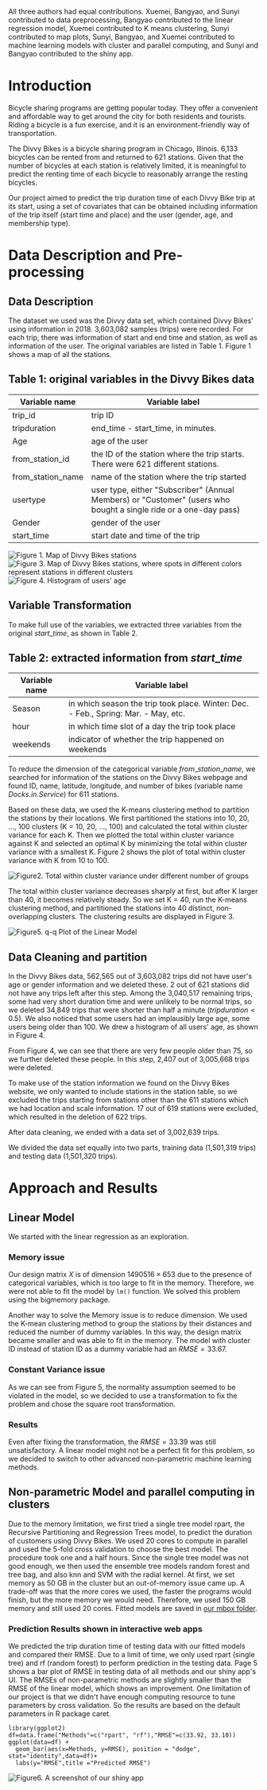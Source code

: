 All three authors had equal contributions. Xuemei, Bangyao, and Sunyi contributed to data preprocessing, Bangyao contributed to the linear regression model, Xuemei contributed to K means clustering, Sunyi contributed to map plots, Sunyi, Bangyao, and Xuemei contributed to machine learning models with cluster and parallel computing, and Sunyi and Bangyao contributed to the shiny app.

# Introduction
Bicycle sharing programs are getting popular today. They offer a convenient and affordable way to get around the city for both residents and tourists. Riding a bicycle is a fun exercise, and it is an environment-friendly way of transportation.

The Divvy Bikes is a bicycle sharing program in Chicago, Illinois. 6,133 bicycles can be rented from and returned to 621 stations. Given that the number of bicycles at each station is relatively limited, it is meaningful to predict the renting time of each bicycle to reasonably arrange the resting bicycles.

Our project aimed to predict the trip duration time of each Divvy Bike trip at its start, using a set of covariates that can be obtained including information of the trip itself (start time and place) and the user (gender, age, and membership type).

# Data Description and Pre-processing

## Data Description 
The dataset we used was the Divvy data set, which contained Divvy Bikes’ using information in 2018. 3,603,082 samples (trips) were recorded. For each trip, there was information of start and end time and station, as well as information of the user. The original variables are listed in Table 1. Figure 1 shows a map of all the stations.

Table 1: original variables in the Divvy Bikes data
---------------------------------
Variable name    | Variable label
-----------------|---------------
trip_id          | trip ID
tripduration     | end_time - start_time, in minutes.
Age              | age of the user
from_station_id  | the ID of the station where the trip starts. There were 621 different stations.                              
from_station_name| name of the station where the trip started
usertype         | user type, either "Subscriber" (Annual Members) or "Customer" (users who bought a single ride or a one-day pass)
Gender           | gender of the user
start_time       | start date and time of the trip


![Figure 1. Map of Divvy Bikes stations](plots/mapbox_black.png)
![Figure 3. Map of Divvy Bikes stations, where spots in different colors represent stations in different clusters](plots/mapbox.png)
![Figure 4. Histogram of users' age](plots/HistOfAge.png)

## Variable Transformation
To make full use of the variables, we extracted three variables from the original $start\_time$, as shown in Table 2.

Table 2: extracted information from $start\_time$
---------------------------------
Variable name    | Variable label
-----------------|---------------
Season           | in which season the trip took place. Winter: Dec. - Feb., Spring:  Mar. - May, etc.
hour             | in which time slot of a day the trip took place
weekends         | indicator of whether the trip happened on weekends

To reduce the dimension of the categorical variable $from\_station\_name$, we searched for information of the stations on the Divvy Bikes webpage and found ID, name, latitude, longitude, and number of bikes (variable name $Docks.in.Service$) for 611 stations.

Based on these data, we used the K-means clustering method to partition the stations by their locations. We first partitioned the stations into 10, 20, ..., 100 clusters (K = 10, 20, ..., 100) and calculated the total within cluster variance for each K. Then we  plotted the total within cluster variance against K and selected an optimal K by minimizing the total within cluster variance with a smallest K. Figure 2 shows the plot of total within cluster variance with K from 10 to 100.

![Figure2. Total within cluster variance under different number of groups](plots/totwithinss.png)

The total within cluster variance decreases sharply at first, but after K larger than 40, it becomes relatively steady. So we set K = 40, run the K-means clustering method, and partitioned the stations into 40 distinct, non-overlapping clusters. The clustering results are displayed in Figure 3.



![Figure5. q-q Plot of the Linear Model](plots/qqplot.png)

## Data Cleaning and partition
In the Divvy Bikes data, 562,565 out of 3,603,082 trips did not have user's age or gender information and we deleted these. 2 out of 621 stations did not have any trips left after this step. Among the 3,040,517 remaining trips, some had very short duration time and were unlikely to be normal trips, so we deleted 34,849 trips that were shorter than half a minute ($tripduration < 0.5$). We also noticed that some users had an implausibly large age, some users being older than 100. We drew a histogram of all users' age, as shown in Figure 4.



From Figure 4, we can see that there are very few people older than 75, so we further deleted these people. In this step, 2,407 out of 3,005,668 trips were deleted.

To make use of the station information we found on the Divvy Bikes website, we only wanted to include stations in the station table, so we excluded the trips starting from stations other than the 611 stations which we had location and scale information. 17 out of 619 stations were excluded, which resulted in the deletion of 622 trips. 

After data cleaning, we ended with a data set of 3,002,639 trips.

We divided the data set equally into two parts, training data (1,501,319 trips) and testing data (1,501,320 trips).


# Approach and Results

## Linear Model

 We started with the linear regression as an exploration. 

### Memory issue

Our design matrix $X$ is of dimension $1490516\times 653$ due to the presence of categorical variables, which is too large to fit in the memory. Therefore, we were not able to fit the model by `lm()` function. We solved this problem using the bigmemory package.

Another way to solve the Memory issue is to reduce dimension. We used the K-mean clustering method to group the stations by their distances and reduced the number of dummy variables. In this way, the design matrix became smaller and was able to fit in the memory. The model with cluster ID instead of station ID as a dummy variable had an $RMSE=33.67$.

### Constant Variance issue

As we can see from Figure 5, the normality assumption seemed to be violated in the model, so we decided to use a transformation to fix the problem and chose the square root transformation. 

### Results

Even after fixing the transformation, the $RMSE=33.39$ was still unsatisfactory. A linear model might not be a perfect fit for this problem, so we decided to switch to other advanced non-parametric machine learning methods. 

## Non-parametric Model and parallel computing in clusters

Due to the memory limitation, we first tried a single tree model rpart, the Recursive Partitioning and Regression Trees model, to predict the duration of customers using Divvy Bikes. We used 20 cores to compute in parallel and used the 5-fold cross validation to choose the best model. The procedure took one and a half hours. Since the single tree model was not good enough, we then used the ensemble tree models random forest and tree bag, and also knn and SVM with the radial kernel. At first, we set memory as 50 GB in the cluster but an out-of-memory issue came up. A trade-off was that the more cores we used, the faster the programs would finish, but the more memory we would need. Therefore, we used 150 GB memory and still used 20 cores. 
Fitted models are saved in  [our mbox folder](https://umich.box.com/s/wok9fln0bzn3y0dgja57xrscjbqkt33s). 


### Prediction Results shown in interactive web apps

We predicted the trip duration time of testing data with our fitted models and compared their RMSE. Due to a limit of time, we only used rpart (single tree) and rf (random forest) to perform prediction in the testing data.  Page 5 shows a bar plot of RMSE in testing data of all methods and our shiny app's UI. The RMSEs of non-parametric methods are slightly smaller than the RMSE of the linear model, which shows  an improvement. One limitation of our project is that we didn't have enough computing resource to tune parameters by cross validation. So the results are based on the default parameters in R package caret. 


```{r, echo = F}
library(ggplot2)
df=data.frame("Methods"=c("rpart", "rf"),"RMSE"=c(33.92, 33.10))
ggplot(data=df) +
  geom_bar(aes(x=Methods, y=RMSE), position = "dodge", stat="identity",data=df)+
  labs(y="RMSE",title ="Predicted RMSE")
```

![Figure6. A screenshot of our shiny app]("plots/rshiny.PNG")











